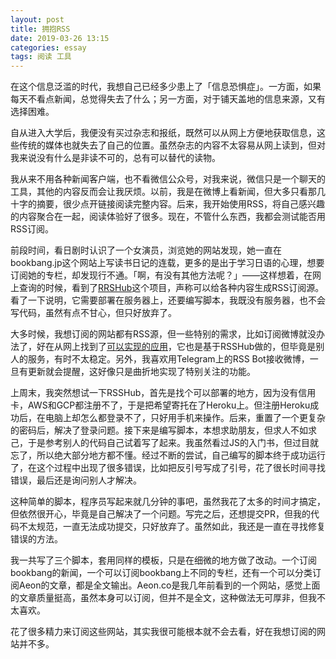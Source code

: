 ```yaml
---
layout: post
title: 拥抱RSS
date: 2019-03-26 13:15
categories: essay
tags: 阅读 工具
---
```


在这个信息泛滥的时代，我想自己已经多少患上了「信息恐惧症」。一方面，如果每天不看点新闻，总觉得失去了什么；另一方面，对于铺天盖地的信息来源，又有选择困难。

自从进入大学后，我便没有买过杂志和报纸，既然可以从网上方便地获取信息，这些传统的媒体也就失去了自己的位置。虽然杂志的内容不太容易从网上读到，但对我来说没有什么是非读不可的，总有可以替代的读物。

我从来不用各种新闻客户端，也不看微信公众号，对我来说，微信只是一个聊天的工具，其他的内容反而会让我厌烦。以前，我是在微博上看新闻，但大多只看那几十字的摘要，很少点开链接阅读完整内容。后来，我开始使用RSS，将自己感兴趣的内容聚合在一起，阅读体验好了很多。现在，不管什么东西，我都会测试能否用RSS订阅。

前段时间，看日剧时认识了一个女演员，浏览她的网站发现，她一直在bookbang.jp这个网站上写读书日记的连载，更多的是出于学习日语的心理，想要订阅她的专栏，却发现行不通。「啊，有没有其他方法呢？」——这样想着，在网上查询的时候，看到了[RRSHub](https://docs.rsshub.app/)这个项目，声称可以给各种内容生成RSS订阅源。看了一下说明，它需要部署在服务器上，还要编写脚本，我既没有服务器，也不会写代码，虽然有点不甘心，但只好放弃了。

大多时候，我想订阅的网站都有RSS源，但一些特别的需求，比如订阅微博就没办法了，好在从网上找到了[可以实现的应用](https://api.izgq.net/weibo/)，它也是基于RSSHub做的，但毕竟是别人的服务，有时不太稳定。另外，我喜欢用Telegram上的RSS Bot接收微博，一旦有更新就会提醒，这好像只是曲折地实现了特别关注的功能。

上周末，我突然想试一下RSSHub，首先是找个可以部署的地方，因为没有信用卡，AWS和GCP都注册不了，于是把希望寄托在了Heroku上。但注册Heroku成功后，在电脑上却怎么都登录不了，只好用手机来操作。后来，重置了一个更复杂的密码后，解决了登录问题。接下来是编写脚本，本想求助朋友，但求人不如求己，于是参考别人的代码自己试着写了起来。我虽然看过JS的入门书，但过目就忘了，所以绝大部分地方都不懂。经过不断的尝试，自己编写的脚本终于成功运行了，在这个过程中出现了很多错误，比如把反引号写成了引号，花了很长时间寻找错误，最后还是询问别人才解决。

这种简单的脚本，程序员写起来就几分钟的事吧，虽然我花了太多的时间才搞定，但依然很开心，毕竟是自己解决了一个问题。写完之后，还想提交PR，但我的代码不太规范，一直无法成功提交，只好放弃了。虽然如此，我还是一直在寻找修复错误的方法。

我一共写了三个脚本，套用同样的模板，只是在细微的地方做了改动。一个订阅bookbang的新闻，一个可以订阅bookbang上不同的专栏，还有一个可以分类订阅Aeon的文章，都是全文输出。Aeon.co是我几年前看到的一个网站，感觉上面的文章质量挺高，虽然本身可以订阅，但并不是全文，这种做法无可厚非，但我不太喜欢。

花了很多精力来订阅这些网站，其实我很可能根本就不会去看，好在我想订阅的网站并不多。

